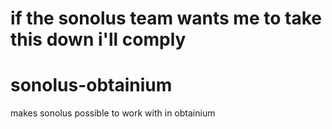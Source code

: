# if the sonolus team wants me to take this down i'll comply

# sonolus-obtainium
makes sonolus possible to work with in obtainium
